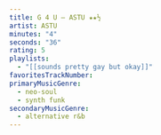 ```yaml
---
title: G 4 U — ASTU ★★½
artist: ASTU
minutes: "4"
seconds: "36"
rating: 5
playlists:
  - "[[sounds pretty gay but okay]]"
favoritesTrackNumber:
primaryMusicGenre:
  - neo-soul
  - synth funk
secondaryMusicGenre:
  - alternative r&b
---
```

